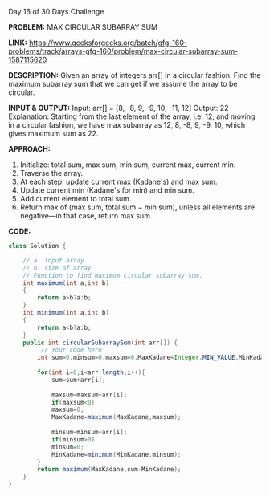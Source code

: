 Day 16 of 30 Days Challenge

**PROBLEM:** MAX CIRCULAR SUBARRAY SUM

**LINK:** https://www.geeksforgeeks.org/batch/gfg-160-problems/track/arrays-gfg-160/problem/max-circular-subarray-sum-1587115620

**DESCRIPTION:** Given an array of integers arr[] in a circular fashion. Find the maximum subarray sum that we can get if we assume the array to be circular.

**INPUT & OUTPUT:**
Input: arr[] = [8, -8, 9, -9, 10, -11, 12]
Output: 22
Explanation: Starting from the last element of the array, i.e, 12, and moving in a circular fashion, we have max subarray as 12, 8, -8, 9, -9, 10, which gives maximum sum as 22.

**APPROACH:**
1. Initialize: total sum, max sum, min sum, current max, current min.
2. Traverse the array.
3. At each step, update current max (Kadane's) and max sum.
4. Update current min (Kadane's for min) and min sum.
5. Add current element to total sum.
6. Return max of (max sum, total sum − min sum), unless all elements are negative—in that case, return max sum.

**CODE:**
```java
class Solution {

    // a: input array
    // n: size of array
    // Function to find maximum circular subarray sum.
    int maximum(int a,int b)
    {
        return a>b?a:b;
    }
    int minimum(int a,int b)
    {
        return a<b?a:b;
    }
    public int circularSubarraySum(int arr[]) {
         // Your code here
        int sum=0,minsum=0,maxsum=0,MaxKadane=Integer.MIN_VALUE,MinKadane=Integer.MAX_VALUE;
        
        for(int i=0;i<arr.length;i++){
            sum=sum+arr[i];
            
            maxsum=maxsum+arr[i];
            if(maxsum<0)
            maxsum=0;
            MaxKadane=maximum(MaxKadane,maxsum);
            
            minsum=minsum+arr[i];
            if(minsum>0)
            minsum=0;
            MinKadane=minimum(MinKadane,minsum);
        }
        return maximum(MaxKadane,sum-MinKadane);
    }
}
